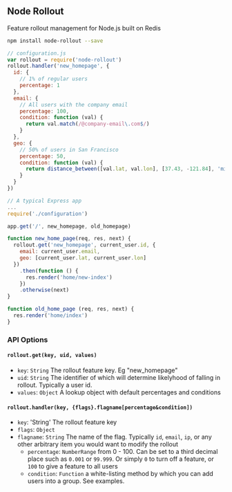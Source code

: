 ## Node Rollout
Feature rollout management for Node.js built on Redis

``` sh
npm install node-rollout --save
```

``` js
// configuration.js
var rollout = require('node-rollout')
rollout.handler('new_homepage', {
  id: {
    // 1% of regular users
    percentage: 1
  },
  email: {
    // All users with the company email
    percentage: 100,
    condition: function (val) {
      return val.match(/@company-email\.com$/)
    }
  },
  geo: {
    // 50% of users in San Francisco
    percentage: 50,
    condition: function (val) {
      return distance_between([val.lat, val.lon], [37.43, -121.84], 'miles') < 7
    }
  }
})
```

``` js
// A typical Express app
...
require('./configuration')

app.get('/', new_homepage, old_homepage)

function new_home_page(req, res, next) {
  rollout.get('new_homepage', current_user.id, {
    email: current_user.email,
    geo: [current_user.lat, current_user.lon]
  })
    .then(function () {
      res.render('home/new-index')
    })
    .otherwise(next)
}

function old_home_page (req, res, next) {
  res.render('home/index')
}

```


### API Options

#### `rollout.get(key, uid, values)`

 - `key`: `String` The rollout feature key. Eg "new_homepage"
 - `uid`: `String` The identifier of which will determine likelyhood of falling in rollout. Typically a user id.
 - `values`: `Object` A lookup object with default percentages and conditions

#### `rollout.handler(key, {flags}.flagname[percentage&condition])`
 - `key`: 'String' The rollout feature key
 - `flags`: `Object`
  - `flagname`: `String` The name of the flag. Typically `id`, `email`, `ip`, or any other arbitrary item you would want to modify the rollout
    - `percentage`: `NumberRange` from 0 - 100. Can be set to a third decimal place such as `0.001` or `99.999`. Or simply `0` to turn off a feature, or `100` to give a feature to all users
    - `condition`: `Function` a white-listing method by which you can add users into a group. See examples.
